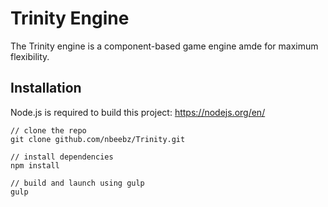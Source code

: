 # Trinity Engine

The Trinity engine is a component-based game engine amde for maximum flexibility.

## Installation

Node.js is required to build this project: https://nodejs.org/en/

```
// clone the repo
git clone github.com/nbeebz/Trinity.git

// install dependencies
npm install

// build and launch using gulp
gulp
```